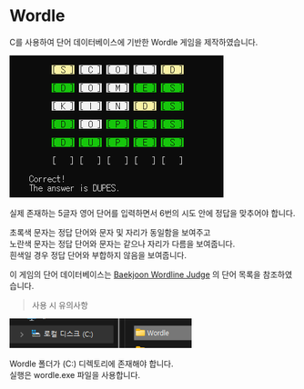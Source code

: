 # Wordle

C를 사용하여 단어 데이터베이스에 기반한 Wordle 게임을 제작하였습니다.   

![main](img/pic1.png)   

실제 존재하는 5글자 영어 단어를 입력하면서 6번의 시도 안에 정답을 맞추어야 합니다.

초록색 문자는 정답 단어와 문자 및 자리가 동일함을 보여주고   
노란색 문자는 정답 단어와 문자는 같으나 자리가 다름을 보여줍니다.   
흰색일 경우 정답 단어와 부합하지 않음을 보여줍니다.   

이 게임의 단어 데이터베이스는 [Baekjoon Wordline Judge](https://www.acmicpc.net/problem/24904) 의 단어 목록을 참조하였습니다.

> 사용 시 유의사항

![main](img/pic2.png)

Wordle 폴더가 (C:) 디렉토리에 존재해야 합니다.  
실행은 wordle.exe 파일을 사용합니다.